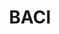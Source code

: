 ---
description: BACI provides disaggregated data on bilateral trade flows for more than
  5000 products and 200 countries.
doi: ' '
location: http://www.cepii.fr/CEPII/en/bdd_modele/presentation.asp?id=37
record_creation_timestamp: 09/02/2021, 12:01:27
shortname: tagstest
tags: trade, products, international
title: BACI
uuid: 7db0ebff-1fe5-4eb9-806b-80ca470ec3dc
---